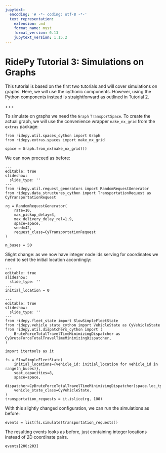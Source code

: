 ```yaml
---
jupytext:
  encoding: '# -*- coding: utf-8 -*-'
  text_representation:
    extension: .md
    format_name: myst
    format_version: 0.13
    jupytext_version: 1.15.2
---
```


# RidePy Tutorial 3: Simulations on Graphs
This tutorial is based on the first two tutorials and will cover simulations on graphs.
Here, we will use the cythonic components. However, using the Python components instead is straightforward as outlined in Tutorial 2.

+++

To simulate on graphs we need the `Graph` `TransportSpace`. To create the actual graph, we will use the convenience wrapper `make_nx_grid` from the `extras` package:

```{code-cell} ipython3
from ridepy.util.spaces_cython import Graph
from ridepy.extras.spaces import make_nx_grid

space = Graph.from_nx(make_nx_grid())
```

We can now proceed as before:

```{code-cell} ipython3
---
editable: true
slideshow:
  slide_type: ''
---
from ridepy.util.request_generators import RandomRequestGenerator
from ridepy.data_structures_cython import TransportationRequest as CyTransportationRequest

rg = RandomRequestGenerator(
    rate=10,
    max_pickup_delay=3,
    max_delivery_delay_rel=1.9,
    space=space,
    seed=42,
    request_class=CyTransportationRequest
)

n_buses = 50
```

Slight change: as we now have integer node ids serving for coordinates we need to set the initial location accordingly:

```{code-cell} ipython3
---
editable: true
slideshow:
  slide_type: ''
---
initial_location = 0
```

```{code-cell} ipython3
---
editable: true
slideshow:
  slide_type: ''
---
from ridepy.fleet_state import SlowSimpleFleetState
from ridepy.vehicle_state_cython import VehicleState as CyVehicleState
from ridepy.util.dispatchers_cython import (
    BruteForceTotalTravelTimeMinimizingDispatcher as CyBruteForceTotalTravelTimeMinimizingDispatcher,
)

import itertools as it

fs = SlowSimpleFleetState(
    initial_locations={vehicle_id: initial_location for vehicle_id in range(n_buses)},
    seat_capacities=8,
    space=space,
    dispatcher=CyBruteForceTotalTravelTimeMinimizingDispatcher(space.loc_type),
    vehicle_state_class=CyVehicleState,
)
transportation_requests = it.islice(rg, 100)
```

With this slightly changed configuration, we can run the simulations as before:

```{code-cell} ipython3
events = list(fs.simulate(transportation_requests))
```

The resulting events looks as before, just containing integer locations instead of 2D coordinate pairs.

```{code-cell} ipython3
events[200:203]
```

```{code-cell} ipython3

```
